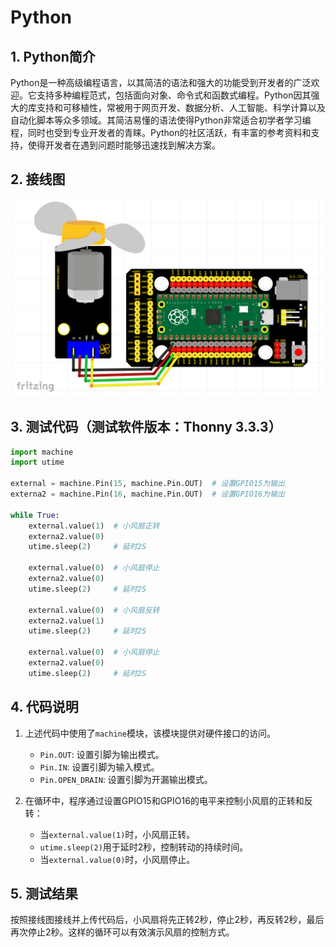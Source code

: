 # Python


## 1. Python简介  

Python是一种高级编程语言，以其简洁的语法和强大的功能受到开发者的广泛欢迎。它支持多种编程范式，包括面向对象、命令式和函数式编程。Python因其强大的库支持和可移植性，常被用于网页开发、数据分析、人工智能、科学计算以及自动化脚本等众多领域。其简洁易懂的语法使得Python非常适合初学者学习编程，同时也受到专业开发者的青睐。Python的社区活跃，有丰富的参考资料和支持，使得开发者在遇到问题时能够迅速找到解决方案。  

## 2. 接线图  

![](media/4e2b7cdf0735bf8c884d67a486ad2ce0.png)  

## 3. 测试代码（测试软件版本：Thonny 3.3.3）  

```python  
import machine  
import utime  

external = machine.Pin(15, machine.Pin.OUT)  # 设置GPIO15为输出  
externa2 = machine.Pin(16, machine.Pin.OUT)  # 设置GPIO16为输出  

while True:  
    external.value(1)  # 小风扇正转  
    externa2.value(0)  
    utime.sleep(2)     # 延时2S  

    external.value(0)  # 小风扇停止  
    externa2.value(0)  
    utime.sleep(2)     # 延时2S  

    external.value(0)  # 小风扇反转  
    externa2.value(1)  
    utime.sleep(2)     # 延时2S  

    external.value(0)  # 小风扇停止  
    externa2.value(0)  
    utime.sleep(2)     # 延时2S  
```  

## 4. 代码说明  

1. 上述代码中使用了`machine`模块，该模块提供对硬件接口的访问。  
   - `Pin.OUT`: 设置引脚为输出模式。  
   - `Pin.IN`: 设置引脚为输入模式。  
   - `Pin.OPEN_DRAIN`: 设置引脚为开漏输出模式。  

2. 在循环中，程序通过设置GPIO15和GPIO16的电平来控制小风扇的正转和反转：  
   - 当`external.value(1)`时，小风扇正转。  
   - `utime.sleep(2)`用于延时2秒，控制转动的持续时间。  
   - 当`external.value(0)`时，小风扇停止。  

## 5. 测试结果  

按照接线图接线并上传代码后，小风扇将先正转2秒，停止2秒，再反转2秒，最后再次停止2秒。这样的循环可以有效演示风扇的控制方式。



